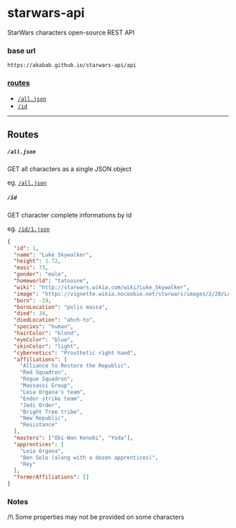 # starwars-api

StarWars characters open-source REST API

### base url

`https://akabab.github.io/starwars-api/api`

### [routes](#routes-1)

- [`/all.json`](https://melroune.github.io/starwars-api/api/all.json)
- [`/id`](https://melroune.github.io/starwars-api/api/1.json)

---

## Routes

##### `/all.json`

GET all characters as a single JSON object

eg. [`/all.json`](https://melroune.github.io/starwars-api/api/all.json)

##### `/id`

GET character complete informations by id

eg. [`/id/1.json`](https://melroune.github.io/starwars-api/api/1.json)

```json
{
  "id": 1,
  "name": "Luke Skywalker",
  "height": 1.72,
  "mass": 73,
  "gender": "male",
  "homeworld": "tatooine",
  "wiki": "http://starwars.wikia.com/wiki/Luke_Skywalker",
  "image": "https://vignette.wikia.nocookie.net/starwars/images/2/20/LukeTLJ.jpg",
  "born": -19,
  "bornLocation": "polis massa",
  "died": 34,
  "diedLocation": "ahch-to",
  "species": "human",
  "hairColor": "blond",
  "eyeColor": "blue",
  "skinColor": "light",
  "cybernetics": "Prosthetic right hand",
  "affiliations": [
    "Alliance to Restore the Republic",
    "Red Squadron",
    "Rogue Squadron",
    "Massassi Group",
    "Leia Organa's team",
    "Endor strike team",
    "Jedi Order",
    "Bright Tree tribe",
    "New Republic",
    "Resistance"
  ],
  "masters": ["Obi-Wan Kenobi", "Yoda"],
  "apprentices": [
    "Leia Organa",
    "Ben Solo (along with a dozen apprentices)",
    "Rey"
  ],
  "formerAffiliations": []
}
```

### Notes

/!\ Some properties may not be provided on some characters
